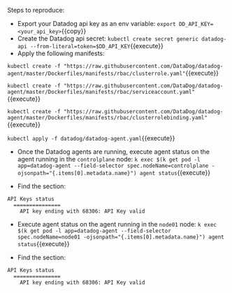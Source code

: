 Steps to reproduce:

* Export your Datadog api key as an env variable: `export DD_API_KEY=<your_api_key>`{{copy}}
* Create the Datadog api secret: `kubectl create secret generic datadog-api --from-literal=token=$DD_API_KEY`{{execute}}
* Apply the following manifests:

`kubectl create -f "https://raw.githubusercontent.com/DataDog/datadog-agent/master/Dockerfiles/manifests/rbac/clusterrole.yaml"`{{execute}}

`kubectl create -f "https://raw.githubusercontent.com/DataDog/datadog-agent/master/Dockerfiles/manifests/rbac/serviceaccount.yaml"`{{execute}}

`kubectl create -f "https://raw.githubusercontent.com/DataDog/datadog-agent/master/Dockerfiles/manifests/rbac/clusterrolebinding.yaml"`{{execute}}

`kubectl apply -f datadog/datadog-agent.yaml`{{execute}}

* Once the Datadog agents are running, execute agent status on the agent running in the `controlplane` node: `k exec $(k get pod -l app=datadog-agent --field-selector spec.nodeName=controlplane -ojsonpath="{.items[0].metadata.name}") agent status`{{execute}}

* Find the section:

```
API Keys status
  ===============
    API key ending with 68306: API Key valid
```

* Execute agent status on the agent running in the `node01` node: `k exec $(k get pod -l app=datadog-agent --field-selector spec.nodeName=node01 -ojsonpath="{.items[0].metadata.name}") agent status`{{execute}}

* Find the section:

```
API Keys status
  ===============
    API key ending with 68306: API Key valid
```
